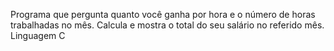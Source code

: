 Programa que pergunta quanto você ganha por hora e o número de horas trabalhadas no mês.
Calcula e mostra o total do seu salário no referido mês.
Linguagem C